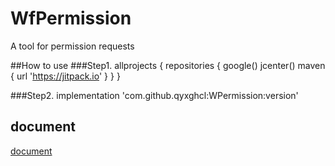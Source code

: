 # WfPermission
A tool for permission requests

##How to use
###Step1.
allprojects {
    repositories {
        google()
        jcenter()
        maven {
            url 'https://jitpack.io'
        }
    }
}

###Step2.
implementation 'com.github.qyxghcl:WPermission:version'

## document
[document](https://www.jianshu.com/p/080b3128e564)